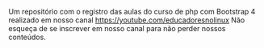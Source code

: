 Um repositório com o registro das aulas do curso de php com Bootstrap 4 realizado em nosso canal 
https://youtube.com/educadoresnolinux
Não esqueça de se inscrever em nosso canal para não perder nossos conteúdos. 